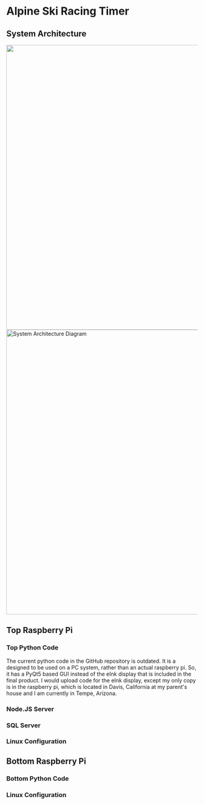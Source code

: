# Alpine Ski Racing Timer

## System Architecture

<img width=750 src="https://user-images.githubusercontent.com/90717831/153795193-1965a564-5203-4cbf-95af-d997cd457424.png">

<img width=750 alt="System Architecture Diagram" src="https://user-images.githubusercontent.com/90717831/153794187-3a2d924e-e8b6-44ff-8e26-b49ccfc2ff9f.png">


## Top Raspberry Pi

### Top Python Code
The current python code in the GitHub repository is outdated. It is a designed to be used on a PC system, rather than an actual raspberry pi. So, it has a PyQt5 based GUI instead of the eInk display that is included in the final product. I would upload code for the eInk display, except my only copy is in the raspberry pi, which is located in Davis, California at my parent's house and I am currently in Tempe, Arizona.

### Node.JS Server

### SQL Server

### Linux Configuration

## Bottom Raspberry Pi

### Bottom Python Code

### Linux Configuration
